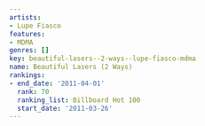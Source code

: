 ```yaml
---
artists:
- Lupe Fiasco
features:
- MDMA
genres: []
key: beautiful-lasers--2-ways--lupe-fiasco-mdma
name: Beautiful Lasers (2 Ways)
rankings:
- end_date: '2011-04-01'
  rank: 70
  ranking_list: Billboard Hot 100
  start_date: '2011-03-26'
---
```


